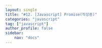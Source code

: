 ```yaml
---
layout: single
title: "#12. [Javascript] Promise(작성중)"
categories: "javascript"
tag: ["javascript"]
author_profile: false
sidebar: 
    nav: "docs"
---
```

